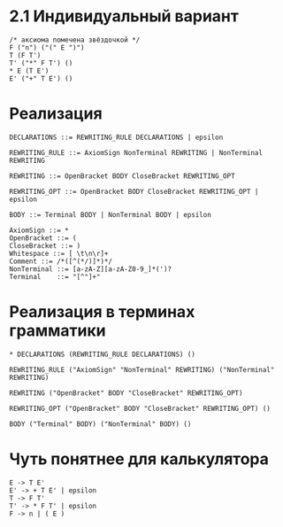 # 2.1 Индивидуальный вариант

```
/* аксиома помечена звёздочкой */
F ("n") ("(" E ")")
T (F T')
T' ("*" F T') ()
* E (T E')
E' ("+" T E') ()
```

# Реализация

`DECLARATIONS ::= REWRITING_RULE DECLARATIONS | epsilon `

`REWRITING_RULE ::= AxiomSign NonTerminal REWRITING | NonTerminal REWRITING`

`REWRITING ::= OpenBracket BODY CloseBracket REWRITING_OPT`

`REWRITING_OPT ::= OpenBracket BODY CloseBracket REWRITING_OPT | epsilon`

`BODY ::= Terminal BODY | NonTerminal BODY | epsilon`

```
AxiomSign ::= *
OpenBracket ::= (
CloseBracket ::= )
Whitespace ::= [ \t\n\r]+
Comment ::= /*([^(*/)]*)*/
NonTerminal ::= [a-zA-Z][a-zA-Z0-9_]*(')?
Terminal    ::= "[^"]+"
```

# Реализация в терминах грамматики 

`* DECLARATIONS (REWRITING_RULE DECLARATIONS) () `

`REWRITING_RULE ("AxiomSign" "NonTerminal" REWRITING) ("NonTerminal" REWRITING)`

`REWRITING ("OpenBracket" BODY "CloseBracket" REWRITING_OPT)`

`REWRITING_OPT ("OpenBracket" BODY "CloseBracket" REWRITING_OPT) ()`

`BODY ("Terminal" BODY) ("NonTerminal" BODY) ()`

# Чуть понятнее для калькулятора

```
E -> T E' 
E' -> + T E' | epsilon
T -> F T'
T' -> * F T' | epsilon
F -> n | ( E )
```

